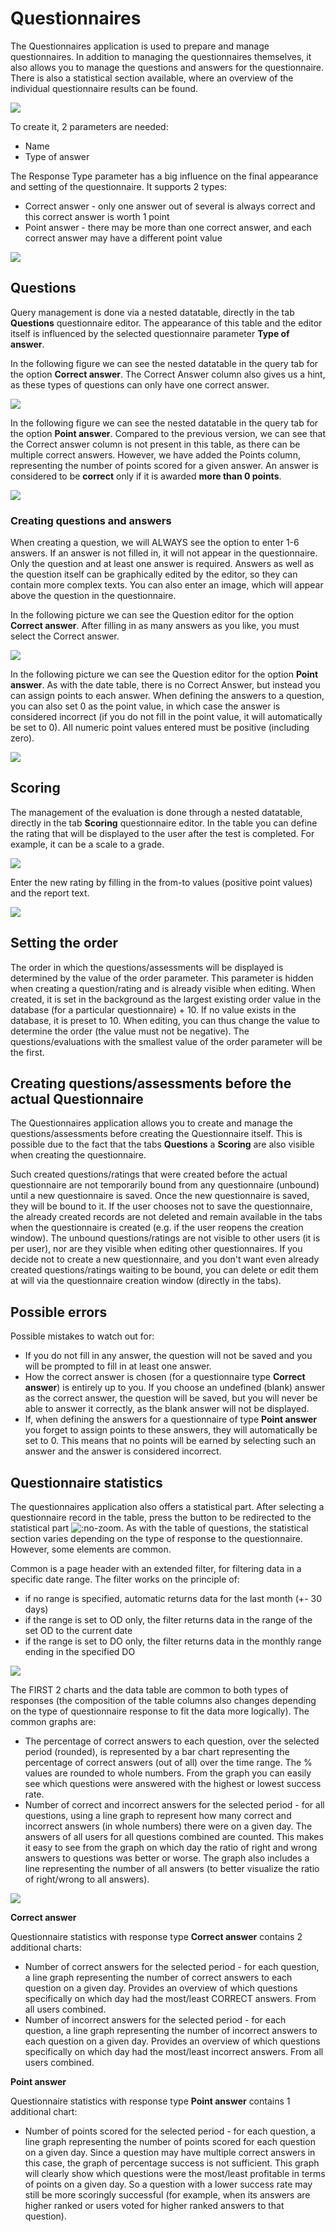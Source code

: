 # Questionnaires

The Questionnaires application is used to prepare and manage questionnaires. In addition to managing the questionnaires themselves, it also allows you to manage the questions and answers for the questionnaire. There is also a statistical section available, where an overview of the individual questionnaire results can be found.

![](quiz-datatable.png)

To create it, 2 parameters are needed:
- Name
- Type of answer

The Response Type parameter has a big influence on the final appearance and setting of the questionnaire. It supports 2 types:
- Correct answer - only one answer out of several is always correct and this correct answer is worth 1 point
- Point answer - there may be more than one correct answer, and each correct answer may have a different point value

![](quiz-editor.png)

## Questions

Query management is done via a nested datatable, directly in the tab **Questions** questionnaire editor. The appearance of this table and the editor itself is influenced by the selected questionnaire parameter **Type of answer**.

In the following figure we can see the nested datatable in the query tab for the option **Correct answer**. The Correct Answer column also gives us a hint, as these types of questions can only have one correct answer.

![](quizQuestion-datatable_A.png)

In the following figure we can see the nested datatable in the query tab for the option **Point answer**. Compared to the previous version, we can see that the Correct answer column is not present in this table, as there can be multiple correct answers. However, we have added the Points column, representing the number of points scored for a given answer. An answer is considered to be **correct** only if it is awarded **more than 0 points**.

![](quizQuestion-datatable_B.png)

### Creating questions and answers

When creating a question, we will ALWAYS see the option to enter 1-6 answers. If an answer is not filled in, it will not appear in the questionnaire. Only the question and at least one answer is required. Answers as well as the question itself can be graphically edited by the editor, so they can contain more complex texts. You can also enter an image, which will appear above the question in the questionnaire.

In the following picture we can see the Question editor for the option **Correct answer**. After filling in as many answers as you like, you must select the Correct answer.

![](quizQuestion-editor_A.png)

In the following picture we can see the Question editor for the option **Point answer**. As with the date table, there is no Correct Answer, but instead you can assign points to each answer. When defining the answers to a question, you can also set 0 as the point value, in which case the answer is considered incorrect (if you do not fill in the point value, it will automatically be set to 0). All numeric point values entered must be positive (including zero).

![](quizQuestion-editor_B.png)

## Scoring

The management of the evaluation is done through a nested datatable, directly in the tab **Scoring** questionnaire editor. In the table you can define the rating that will be displayed to the user after the test is completed. For example, it can be a scale to a grade.

![](quizResults-datatable.png)

Enter the new rating by filling in the from-to values (positive point values) and the report text.

![](quizResults-editor.png)

## Setting the order

The order in which the questions/assessments will be displayed is determined by the value of the order parameter. This parameter is hidden when creating a question/rating and is already visible when editing. When created, it is set in the background as the largest existing order value in the database (for a particular questionnaire) + 10. If no value exists in the database, it is preset to 10. When editing, you can thus change the value to determine the order (the value must not be negative). The questions/evaluations with the smallest value of the order parameter will be the first.

## Creating questions/assessments before the actual Questionnaire

The Questionnaires application allows you to create and manage the questions/assessments before creating the Questionnaire itself. This is possible due to the fact that the tabs **Questions** a **Scoring** are also visible when creating the questionnaire.

Such created questions/ratings that were created before the actual questionnaire are not temporarily bound from any questionnaire (unbound) until a new questionnaire is saved. Once the new questionnaire is saved, they will be bound to it. If the user chooses not to save the questionnaire, the already created records are not deleted and remain available in the tabs when the questionnaire is created (e.g. if the user reopens the creation window). The unbound questions/ratings are not visible to other users (it is per user), nor are they visible when editing other questionnaires. If you decide not to create a new questionnaire, and you don't want even already created questions/ratings waiting to be bound, you can delete or edit them at will via the questionnaire creation window (directly in the tabs).

## Possible errors

Possible mistakes to watch out for:
- If you do not fill in any answer, the question will not be saved and you will be prompted to fill in at least one answer.
- How the correct answer is chosen (for a questionnaire type **Correct answer**) is entirely up to you. If you choose an undefined (blank) answer as the correct answer, the question will be saved, but you will never be able to answer it correctly, as the blank answer will not be displayed.
- If, when defining the answers for a questionnaire of type **Point answer** you forget to assign points to these answers, they will automatically be set to 0. This means that no points will be earned by selecting such an answer and the answer is considered incorrect.

## Questionnaire statistics

The questionnaires application also offers a statistical part. After selecting a questionnaire record in the table, press the button to be redirected to the statistical part ![](quizStat-button.png ":no-zoom"). As with the table of questions, the statistical section varies depending on the type of response to the questionnaire. However, some elements are common.

Common is a page header with an extended filter, for filtering data in a specific date range. The filter works on the principle of:
- if no range is specified, automatic returns data for the last month (+- 30 days)
- if the range is set to OD only, the filter returns data in the range of the set OD to the current date
- if the range is set to DO only, the filter returns data in the monthly range ending in the specified DO

![](quizStat-header.png)

The FIRST 2 charts and the data table are common to both types of responses (the composition of the table columns also changes depending on the type of questionnaire response to fit the data more logically). The common graphs are:
- The percentage of correct answers to each question, over the selected period (rounded), is represented by a bar chart representing the percentage of correct answers (out of all) over the time range. The % values are rounded to whole numbers. From the graph you can easily see which questions were answered with the highest or lowest success rate.
- Number of correct and incorrect answers for the selected period - for all questions, using a line graph to represent how many correct and incorrect answers (in whole numbers) there were on a given day. The answers of all users for all questions combined are counted. This makes it easy to see from the graph on which day the ratio of right and wrong answers to questions was better or worse. The graph also includes a line representing the number of all answers (to better visualize the ratio of right/wrong to all answers).

![](quizStat.png)

**Correct answer**

Questionnaire statistics with response type **Correct answer** contains 2 additional charts:
- Number of correct answers for the selected period - for each question, a line graph representing the number of correct answers to each question on a given day. Provides an overview of which questions specifically on which day had the most/least CORRECT answers. From all users combined.
- Number of incorrect answers for the selected period - for each question, a line graph representing the number of incorrect answers to each question on a given day. Provides an overview of which questions specifically on which day had the most/least incorrect answers. From all users combined.

**Point answer**

Questionnaire statistics with response type **Point answer** contains 1 additional chart:
- Number of points scored for the selected period - for each question, a line graph representing the number of points scored for each question on a given day. Since a question may have multiple correct answers in this case, the graph of percentage success is not sufficient. This graph will clearly show which questions were the most/least profitable in terms of points on a given day. So a question with a lower success rate may still be more scoringly successful (for example, when its answers are higher ranked or users voted for higher ranked answers to that question).

